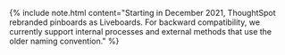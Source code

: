 {% include note.html content="Starting in December 2021, ThoughtSpot rebranded pinboards as Liveboards. For backward compatibility, we currently support internal processes and external methods that use the older naming convention." %}
